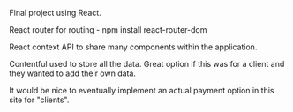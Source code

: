 Final project using React.

React router for routing - npm install react-router-dom

React context API to share many components within the application.

Contentful used to store all the data. Great option if this was for a client and they wanted to add their own data.

It would be nice to eventually implement an actual payment option in this site for "clients".
